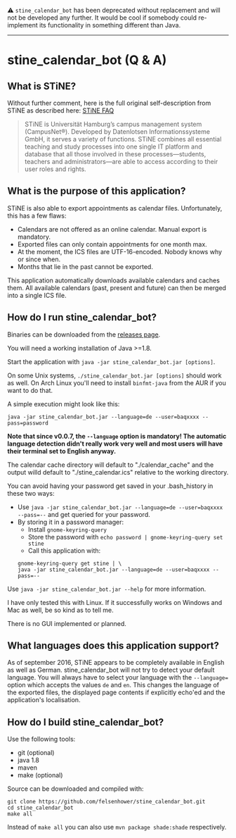 ⚠️ `stine_calendar_bot` has been deprecated without replacement and will not be developed any further.
It would be cool if somebody could re-implement its functionality in something different than Java.

---

# stine_calendar_bot (Q & A)

## What is STiNE?

Without further comment, here is the full original self-description from STiNE as described here: [STiNE FAQ](https://www.stine.uni-hamburg.de/scripts/mgrqispi.dll?APPNAME=CampusNet&PRGNAME=EXTERNALPAGES&ARGUMENTS=-N000000000000002,-N000498,-Afaq "STiNE FAQ")

> STiNE is Universität Hamburg’s campus management system (CampusNet®). Developed by Datenlotsen Informationssysteme GmbH, it serves a variety of functions. STiNE combines all essential teaching and study processes into one single IT platform and database that all those involved in these processes—students, teachers and administrators—are able to access according to their user roles and rights.

## What is the purpose of this application?

STiNE is also able to export appointments as calendar files. Unfortunately, this has a few flaws:
- Calendars are not offered as an online calendar. Manual export is mandatory.
- Exported files can only contain appointments for one month max.
- At the moment, the ICS files are UTF-16-encoded. Nobody knows why or since when.
- Months that lie in the past cannot be exported.

This application automatically downloads available calendars and caches them. All available calendars (past, present and future) can then be merged into a single ICS file.

## How do I run stine_calendar_bot?

Binaries can be downloaded from the [releases page](https://github.com/felsenhower/stine_calendar_bot/releases).

You will need a working installation of Java >=1.8.

Start the application with `java -jar stine_calendar_bot.jar [options]`.

On some Unix systems, `./stine_calendar_bot.jar [options]` should work as well. On Arch Linux you'll need to install `binfmt-java` from the AUR if you want to do that.

A simple execution might look like this:

```
java -jar stine_calendar_bot.jar --language=de --user=baqxxxx --pass=password
```

**Note that since v0.0.7, the `--language` option is mandatory! The automatic language detection didn't really work very well and most users will have their terminal set to English anyway.**

The calendar cache directory will default to "./calendar_cache" and the output willd default to "./stine_calendar.ics" relative to the working directory.

You can avoid having your password get saved in your .bash_history in these two ways:
- Use `java -jar stine_calendar_bot.jar --language=de --user=baqxxxx --pass=--` and get queried for your password.
- By storing it in a password manager:
    - Install `gnome-keyring-query`
    - Store the password with `echo password | gnome-keyring-query set stine`
    - Call this application with:
    ```
    gnome-keyring-query get stine | \
    java -jar stine_calendar_bot.jar --language=de --user=baqxxxx --pass=--
    ```

Use `java -jar stine_calendar_bot.jar --help` for more information.

I have only tested this with Linux. If it successfully works on Windows and Mac as well, be so kind as to tell me.

There is no GUI implemented or planned.

## What languages does this application support?

As of september 2016, STiNE appears to be completely available in English as well as German.
stine_calendar_bot will not try to detect your default language.
You will always have to select your language with the
`--language=` option which accepts the values `de` and `en`.
This changes the language of the exported files, the displayed page contents if explicitly echo'ed and the application's localisation.

## How do I build stine_calendar_bot?

Use the following tools:
- git (optional)
- java 1.8
- maven
- make (optional)

Source can be downloaded and compiled with:
```
git clone https://github.com/felsenhower/stine_calendar_bot.git
cd stine_calendar_bot
make all
```
Instead of `make all` you can also use `mvn package shade:shade` respectively.
